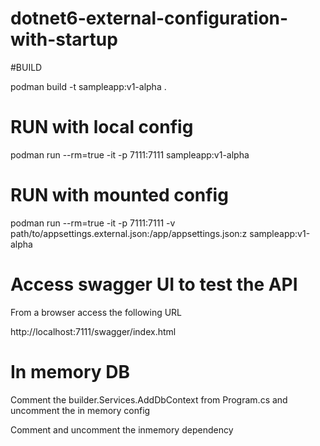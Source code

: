# dotnet6-external-configuration-with-startup

#BUILD

podman build -t sampleapp:v1-alpha .

# RUN with local config

podman run --rm=true -it -p 7111:7111 sampleapp:v1-alpha

# RUN with mounted config

podman run --rm=true -it -p 7111:7111 -v path/to/appsettings.external.json:/app/appsettings.json:z  sampleapp:v1-alpha

# Access swagger UI to test the API

From a browser access the following URL

http://localhost:7111/swagger/index.html

# In memory DB

Comment the builder.Services.AddDbContext from Program.cs and uncomment the in memory config

Comment <PackageReference Include="Microsoft.EntityFrameworkCore.SqlServer" Version="6.0.7" />and uncomment the inmemory dependency



